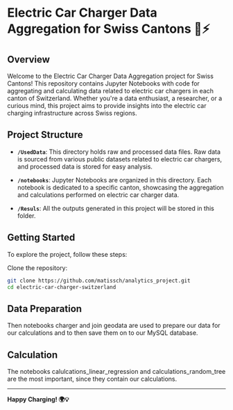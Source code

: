 # Electric Car Charger Data Aggregation for Swiss Cantons 🚗⚡

## Overview

Welcome to the Electric Car Charger Data Aggregation project for Swiss Cantons! This repository contains Jupyter Notebooks with code for aggregating and calculating data related to electric car chargers in each canton of Switzerland. Whether you're a data enthusiast, a researcher, or a curious mind, this project aims to provide insights into the electric car charging infrastructure across Swiss regions.

## Project Structure

- **`/UsedData`**: This directory holds raw and processed data files. Raw data is sourced from various public datasets related to electric car chargers, and processed data is stored for easy analysis.

- **`/notebooks`**: Jupyter Notebooks are organized in this directory. Each notebook is dedicated to a specific canton, showcasing the aggregation and calculations performed on electric car charger data.

- **`/Resuls`**: All the outputs generated in this project will be stored in this folder.

## Getting Started

To explore the project, follow these steps:

Clone the repository:
   ```bash
   git clone https://github.com/matissch/analytics_project.git
   cd electric-car-charger-switzerland
   ```

## Data Preparation
Then notebooks charger and join geodata are used to prepare our data for our calculations and to then save them on to our MySQL database.

## Calculation
The notebooks calulcations_linear_regression and calculations_random_tree are the most important, since they contain our calculations.

---

**Happy Charging! 🌍💡**
